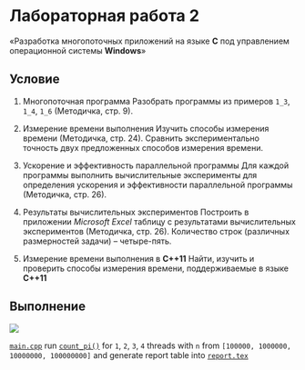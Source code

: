 # Лабораторная работа 2
«Разработка многопоточных приложений на языке **С** под управлением операционной системы **Windows**»

## Условие

1. Многопоточная программа
Разобрать программы из примеров `1_3`, `1_4`, `1_6` (Методичка, стр. 9).

2. Измерение времени выполнения
Изучить способы измерения времени (Методичка, стр. 24).
Сравнить экспериментально точность двух предложенных способов измерения времени.

3. Ускорение и эффективность параллельной программы
Для каждой программы выполнить вычислительные эксперименты для определения ускорения и эффективности параллельной программы (Методичка, стр. 26).

4. Результаты вычислительных экспериментов
Построить в приложении *Microsoft Excel* таблицу с результатами вычислительных экспериментов (Методичка, стр. 26).
Количество строк (различных размерностей задачи) – четыре-пять.

5. Измерение времени выполнения в **С++11**
Найти, изучить и проверить способы измерения времени, поддерживаемые в языке **С++11**

## Выполнение

![](http://res.cloudinary.com/dzsjwgjii/image/upload/v1489835183/ps2.png)

[`main.cpp`](https://github.com/Drapegnik/bsu/blob/master/programming/parallel-systems/lab2/main.cpp) run [`count_pi()`](https://github.com/Drapegnik/bsu/blob/master/programming/parallel-systems/lab2/main.cpp#L30) for `1`, `2`, `3`, `4` threads with `n` from `[100000, 1000000, 10000000, 100000000]` and generate report table into [`report.tex`](https://github.com/Drapegnik/bsu/blob/master/programming/parallel-systems/lab2/report.tex)
